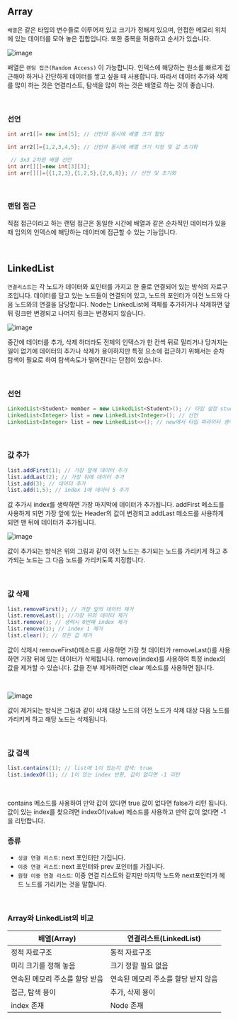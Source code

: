 ## Array

`배열`은 같은 타입의 변수들로 이루어져 있고 크기가 정해져 있으며, 인접한 메모리 위치에 있는 데이터를 모아 놓은 집합입니다. 또한 중복을 허용하고 순서가 있습니다. 

![image](https://user-images.githubusercontent.com/62290451/234778956-4752db83-0ccf-438d-9d4e-afc9408128ad.png)


배열은  `랜덤 접근(Random Access)` 이 가능합니다. 인덱스에 해당하는 원소를 빠르게 접근해야 하거나 간단하게 데이터를 쌓고 싶을 때 사용합니다. 따라서 데이터 추가와 삭제를 많이 하는 것은 연결리스트, 탐색을 많이 하는 것은 배열로 하는 것이 좋습니다.

<br>

### 선언

```java
int arr1[]= new int[5]; // 선언과 동시에 배열 크기 할당

int arr2[]={1,2,3,4,5}; // 선언과 동시에 배열 크기 지정 및 값 초기화

 // 3x3 2차원 배열 선언
int arr[][]=new int[3][3];
int arr[][]={{1,2,3},{1,2,5},{2,6,8}}; // 선언 및 초기화   
```

<br>

### 랜덤 접근

직접 접근이라고 하는 랜덤 접근은 동일한 시간에 배열과 같은 순차적인 데이터가 있을 때 임의의 인덱스에 해당하는 데이터에 접근할 수 있는 기능입니다.

<br>

## LinkedList

`연결리스트`는 각 노드가 데이터와 포인터를 가지고 한 줄로 연결되어 있는 방식의 자료구조입니다. 데이터를 담고 있는 노드들이 연결되어 있고, 노드의 포인터가 이전 노드와 다음 노드와의 연결을 담당합니다. Node는 LinkedList에 객체를 추가하거나 삭제하면 앞뒤 링크만 변경되고 나머지 링크는 변경되지 않습니다. 

![image](https://user-images.githubusercontent.com/62290451/234778991-7a5a926d-848f-4cbe-9a23-5899e0d4c75c.png)

중간에 데이터를 추가, 삭제 하더라도 전체의 인덱스가 한 칸씩 뒤로 밀리거나 당겨지는 일이 없기에 데이터의 추가나 삭제가 용이하지만 특정 요소에 접근하기 위해서는 순차 탐색이 필요로 하여 탐색속도가 떨어진다는 단점이 있습니다. 

<br>

### 선언

```java
LinkedList<Student> member = new LinkedList<Student>(); // 타입 설정 student 객체만 사용가능
LinkedList<Integer> list = new LinkedList<Integer>(); // 선언
LinkedList<Integer> list = new LinkedList<>(); // new에서 타입 파라미터 생략가능
```
<br>

### 값 추가

```java
list.addFirst(1); // 가장 앞에 데이터 추가
list.addLast(2); // 가장 뒤에 데이터 추가
list.add(3); // 데이터 추가
list.add(1,5); // index 1에 데이터 5 추가
```

값 추가시 index를 생략하면 가장 마지막에 데이터가 추가됩니다. addFirst 메소드를 사용하게 되면 가장 앞에 있는 Header의 값이 변경되고 addLast 메소드를 사용하게 되면 맨 뒤에 데이터가 추가됩니다.
<br>

![image](https://user-images.githubusercontent.com/62290451/234779031-13c02955-8447-4133-8406-602ef47ddf5b.png)

값이 추가되는 방식은 위의 그림과 같이 이전 노드는 추가되는 노드를 가리키게 하고 추가되는 노드는 그 다음 노드를 가리키도록 지정합니다. 

<br>

### 값 삭제

```java
list.removeFirst(); // 가장 앞의 데이터 제거
list.removeLast(); //가장 뒤의 데이터 제거
list.remove(); // 생략시 0번째 index 제거
list.remove(1); // index 1 제거
list.clear(); // 모든 값 제거
```

값이 삭제시 removeFirst()메소드를 사용하면 가장 첫 데이터가 removeLast()를 사용하면 가장 뒤에 있는 데이터가 삭제됩니다. remove(index)를 사용하여 특정 index의 값을 제거할 수 있습니다. 값을 전부 제거하려면 clear 메소드를 사용하면 됩니다.

<br>

![image](https://user-images.githubusercontent.com/62290451/234779069-896f4e4b-d954-4af6-ad3c-d6aaa3898831.png)

값이 제거되는 방식은 그림과 같이 삭제 대상 노드의 이전 노드가 삭제 대상 다음 노드를 가리키게 하고 해당 노드는 삭제됩니다. 

<br>

### 값 검색

```java
list.contains(1); // list에 1이 있는지 검색: true
list.indexOf(1); // 1이 있는 index 반환, 값이 없다면 -1 리턴
```

<br>

contains 메소드를 사용하여 만약  값이 있다면 true 값이 없다면 false가 리턴 됩니다. 값이 있는 index를 찾으려면 indexOf(value) 메소드를 사용하고 만약 값이 없다면 -1을 리턴합니다. 

### 종류

- `싱글 연결 리스트`: next 포인터만 가집니다.
- `이중 연결 리스트`: next 포인터와 prev 포인터를 가집니다.
- `원형 이중 연결 리스트`: 이중 연결 리스트와 같지만 마지막 노드와 next포인터가 헤드 노드를 가리키는 것을 말합니다.

<br>


### Array와 LinkedList의 비교
| 배열(Array) | 연결리스트(LinkedList) |
| --- | --- |
| 정적 자료구조 | 동적 자료구조 |
| 미리 크기를 정해 놓음 | 크기 정할 필요 없음 |
| 연속된 메모리 주소를 할당 받음 | 연속된 메모리 주소를 할당 받지 않음 |
| 접근, 탐색 용이 | 추가, 삭제 용이 |
| index 존재 | Node 존재 |

<br>
